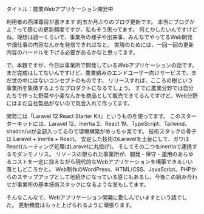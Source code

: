 

タイトル：農業Webアプリケーション開発中

利用者の西澤尊将が書きます
約五か月ぶりのブログ更新です。
本当にブログかよ？って感じの更新頻度ですが、私もそう思ってます。
何とかしたいんですけどね。理想は週一くらいで、事業所の様子や出来事、みんなでやってるWeb開発や畑仕事の内容なんかを発信できればなと。
実現のためには、一回一回の更新内容のハードルを下げる必要があるかなと思ってます。

で、本題ですが、今日は事業所で開発しているWebアプリケーションの話です。
まだ完成はしてないんですけど、農業絡みのエンドユーザー向けサービスで、まだ世の中にはないコンセプトのものです。
リリースすれば、こころの樹という事業所を象徴するようなプロダクトになるでしょう。
すでに農業分野では自分たちで作った野菜や小麦なんかを商品として販売できてるんですけど、Web分野にはまだ自社製品がないので気合入れて作ってます。

開発には「Laravel 12 React Starter Kit」というものを使ってます。
このスターターキットには、Laravel 12、Inertia 2、React 19、TypeScript、Tailwind、shadcn/uiが全部入ってるので環境構築がめっちゃ楽です。
技術スタックの骨子は Laravel + inertia + React。
安定した技術のLaravelを土台にして、ガワはReact(ルーティング処理はLaravelに丸投げ)。
そしてその二つをinertiaで連携するモダンモノリス。
リソースの限られた事業所が、開発・保守・運用のあらゆるコストを一定に抑えながら現代的なWebアプリケーションを構築できるいい落としどころかと。
Web制作のWordPress、HTML/CSS、JavaScript、PHPからのステップアップとして地続きになっている感じもあるし、今後この組み合わせが事業所の基本技術スタックになるような気もしてます。

そんなこんなで、Webアプリケーション開発に勤しんでいますという話でした。
更新頻度はもっと上げられるように頑張ります。






